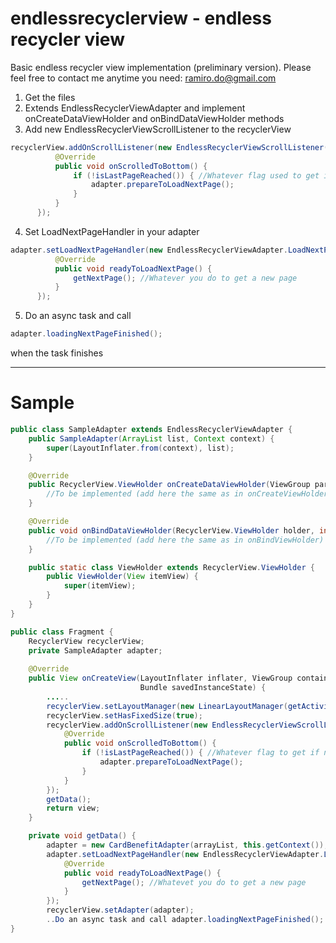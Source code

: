 # endlessrecyclerview - endless recycler view
Basic endless recycler view implementation (preliminary version). Please feel free to contact me anytime you need: ramiro.do@gmail.com

1. Get the files
2. Extends EndlessRecyclerViewAdapter and implement onCreateDataViewHolder and onBindDataViewHolder methods
3. Add new EndlessRecyclerViewScrollListener to the recyclerView

  ```java
  recyclerView.addOnScrollListener(new EndlessRecyclerViewScrollListener() {
            @Override
            public void onScrolledToBottom() {
                if (!isLastPageReached()) { //Whatever flag used to get if new page is available
                    adapter.prepareToLoadNextPage();
                }
            }
        });
  ```
4. Set LoadNextPageHandler in your adapter
  
  ```java
adapter.setLoadNextPageHandler(new EndlessRecyclerViewAdapter.LoadNextPageHandler() {
            @Override
            public void readyToLoadNextPage() {
                getNextPage(); //Whatever you do to get a new page
            }
        });
```        
5. Do an async task and call 
```java 
adapter.loadingNextPageFinished(); 
```
when the task finishes

--------
# Sample
```java
public class SampleAdapter extends EndlessRecyclerViewAdapter {
    public SampleAdapter(ArrayList list, Context context) {
        super(LayoutInflater.from(context), list);
    }

    @Override
    public RecyclerView.ViewHolder onCreateDataViewHolder(ViewGroup parent, int viewType) {
        //To be implemented (add here the same as in onCreateViewHolder)
    }

    @Override
    public void onBindDataViewHolder(RecyclerView.ViewHolder holder, int position) {
        //To be implemented (add here the same as in onBindViewHolder)
    }

    public static class ViewHolder extends RecyclerView.ViewHolder {
        public ViewHolder(View itemView) {
            super(itemView);
        }
    }
}
```
```java
public class Fragment {
    RecyclerView recyclerView;
    private SampleAdapter adapter;
    
    @Override
    public View onCreateView(LayoutInflater inflater, ViewGroup container,
                             Bundle savedInstanceState) {
        .....
        recyclerView.setLayoutManager(new LinearLayoutManager(getActivity()));
        recyclerView.setHasFixedSize(true);
        recyclerView.addOnScrollListener(new EndlessRecyclerViewScrollListener() {
            @Override
            public void onScrolledToBottom() {
                if (!isLastPageReached()) { //Whatever flag to get if new page is available
                    adapter.prepareToLoadNextPage();
                }
            }
        });
        getData();
        return view;
    }

    private void getData() {
        adapter = new CardBenefitAdapter(arrayList, this.getContext());
        adapter.setLoadNextPageHandler(new EndlessRecyclerViewAdapter.LoadNextPageHandler() {
            @Override
            public void readyToLoadNextPage() {
                getNextPage(); //Whatevet you do to get a new page
            }
        });
        recyclerView.setAdapter(adapter);
        ..Do an async task and call adapter.loadingNextPageFinished(); when the task finishes
}
```
